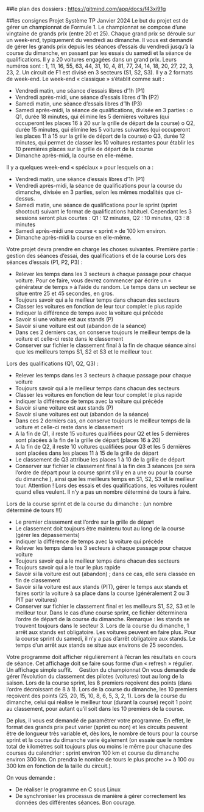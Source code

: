 ##le plan des dossiers : 
https://gitmind.com/app/docs/f43xi91g

##les consignes
Projet Système TP Janvier 2024
Le but du projet est de gérer un championnat de Formule 1.
Le championnat se compose d’une vingtaine de grands prix (entre 20 et 25). Chaque grand prix se déroule sur un week-end, typiquement du vendredi au dimanche.
Il vous est demandé de gérer les grands prix depuis les séances d’essais du vendredi jusqu’à la course du dimanche, en passant par les essais du samedi et la séance de qualifications.
Il y a 20 voitures engagées dans un grand prix.
Leurs numéros sont : 1, 11, 16, 55, 63, 44, 31, 10, 4, 81, 77, 24, 14, 18, 20, 27, 22, 3, 23, 2.
Un circuit de F1 est divisé en 3 secteurs (S1, S2, S3).
Il y a 2 formats de week-end.
Le  week-end « classique » s’établit comme suit :
-	Vendredi matin, une séance d’essais libres d’1h (P1)
-	Vendredi après-midi, une séance d’essais libres d’1h (P2)
-	Samedi matin, une séance d’essais libres d’1h (P3)
-	Samedi après-midi, la séance de qualifications, divisée en 3 parties :
o	Q1, durée 18 minutes, qui élimine les 5 dernières voitures (qui occuperont les places 16 à 20 sur la grille de départ de la course)
o	Q2, durée 15 minutes, qui élimine les 5 voitures suivantes (qui occuperont les places 11 à 15 sur la grille de départ de la course)
o	Q3, durée 12 minutes, qui permet de classer les 10 voitures restantes pour établir les 10 premières places sur la grille de départ de la course
-	Dimanche après-midi, la course en elle-même.

Il y a quelques week-end « spéciaux » pour lesquels on a :
-	Vendredi matin, une séance d’essais libres d’1h (P1)
-	Vendredi après-midi, la séance de qualifications pour la course du dimanche, divisée en 3 parties, selon les mêmes modalités que ci-dessus. 
-	Samedi matin, une séance de qualifications pour le sprint (sprint shootout) suivant le format de qualifications habituel. Cependant les 3 sessions seront plus courtes : Q1 : 12 minutes, Q2 : 10 minutes, Q3 : 8 minutes
-	Samedi après-midi une course « sprint » de 100 km environ.
-	Dimanche après-midi la course en elle-même.


Votre projet devra prendre en charge les choses suivantes.
Première partie : gestion des séances d’essai, des qualifications et de la course
Lors des séances d’essais (P1, P2, P3) :
-	Relever les temps dans les 3 secteurs à chaque passage pour chaque voiture. Pour ce faire, vous devrez commencer par écrire un « générateur de temps » à l’aide du random. Le temps dans un secteur se situe entre 25 et 45 secondes, en gros.
-	Toujours savoir qui a le meilleur temps dans chacun des secteurs
-	Classer les voitures en fonction de leur tour complet le plus rapide
-	Indiquer la différence de temps avec la voiture qui précède
-	Savoir si une voiture est aux stands (P)
-	Savoir si une voiture est out (abandon de la séance)
-	Dans ces 2 derniers cas, on conserve toujours le meilleur temps de la voiture et celle-ci reste dans le classement
-	Conserver sur fichier le classement final à la fin de chaque séance ainsi que les meilleurs temps S1, S2 et S3 et le meilleur tour.

Lors des qualifications (Q1, Q2, Q3) :
-	Relever les temps dans les 3 secteurs à chaque passage pour chaque voiture
-	Toujours savoir qui a le meilleur temps dans chacun des secteurs
-	Classer les voitures en fonction de leur tour complet le plus rapide
-	Indiquer la différence de temps avec la voiture qui précède
-	Savoir si une voiture est aux stands (P)
-	Savoir si une voitures est out (abandon de la séance)
-	Dans ces 2 derniers cas, on conserve toujours le meilleur temps de la voiture et celle-ci reste dans le classement
-	A la fin de Q1, il reste 15 voitures qualifiées pour Q2 et les 5 dernières sont placées à la fin de la grille de départ (places 16 à 20)
-	A la fin de Q2, il reste 10 voitures qualifiées pour Q3 et les 5 dernières sont placées dans les places 11 à 15 de la grille de départ
-	Le classement de Q3 attribue les places 1 à 10 de la grille de départ
-	Conserver sur fichier le classement final à la fin des 3 séances (ce sera l’ordre de départ pour la course sprint s’il y en a une ou pour la course du dimanche ), ainsi que les meilleurs temps en S1, S2, S3 et le meilleur tour.
Attention ! Lors des essais et des qualifications, les voitures roulent quand elles veulent. Il n’y a pas un nombre déterminé de tours à faire.

Lors de la course sprint et de la course du dimanche  : (un nombre déterminé de tours !!!)
-	Le premier classement est l’ordre sur la grille de départ
-	Le classement doit toujours être maintenu tout au long de la course (gérer les dépassements)
-	Indiquer la différence de temps avec la voiture qui précède
-	Relever les temps dans les 3 secteurs à chaque passage pour chaque voiture
-	Toujours savoir qui a le meilleur temps dans chacun des secteurs
-	Toujours savoir qui a le tour le plus rapide
-	Savoir si la voiture est out (abandon) ; dans ce cas, elle sera classée en fin de classement
-	Savoir si la voiture est aux stands (PIT), gérer le temps aux stands et faires sortir la voiture à sa place dans la course (généralement 2 ou 3 PIT par voitures)
-	Conserver sur fichier le classement final et les meilleurs S1, S2, S3 et le meilleur tour. Dans le cas d’une course sprint, ce fichier déterminera l’ordre de départ de la course du dimanche.
Remarque : les stands se trouvent toujours dans le secteur 3. Lors de la course du dimanche, 1 arrêt aux stands est obligatoire. Les voitures peuvent en faire plus. Pour la course sprint du samedi, il n’y a pas d’arrêt obligatoire aux stands. Le temps d’un arrêt aux stands se situe aux environs de 25 secondes.

Votre programme doit afficher régulièrement à l’écran les résultats en cours de séance. Cet affichage doit se faire sous forme d’un « refresh » régulier. Un affichage simple suffit. 
Gestion du championnat
On vous demande de gérer l’évolution du classement des pilotes (voitures) tout au long de la saison.
Lors de la course sprint, les 8 premiers reçoivent des points (dans l’ordre décroissant de 8 à 1).
Lors de la course du dimanche, les 10 premiers reçoivent des points (25, 20, 15, 10, 8, 6, 5, 3, 2, 1).
Lors de la course du dimanche, celui qui réalise le meilleur tour (durant la course) reçoit 1 point au classement, pour autant qu’il soit dans les 10 premiers de la course.


De plus, il vous est demandé de paramétrer votre programme.
En effet, le format des grands prix peut varier (sprint ou non) et les circuits peuvent être de longueur très variable et, dès lors, le nombre de tours pour la course sprint et la course du dimanche varie également (on essaie que le nombre total de kilomètres soit toujours plus ou moins le même pour chacune des courses du calendrier : sprint environ 100 km et course du dimanche environ 300 km. On prendra le nombre de tours le plus proche >= à 100 ou 300 km en fonction de la taille du circuit.).

On vous demande :
-	De réaliser le programme en C sous Linux
-	De synchroniser les processus de manière à gérer correctement les données des différentes séances. 
Bon courage.


